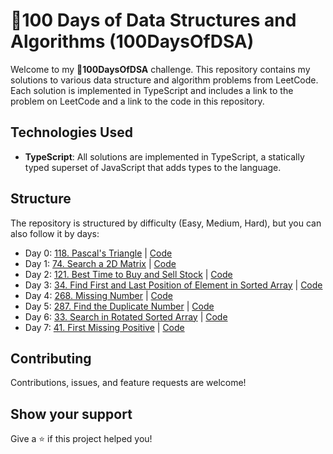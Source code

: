 # 🚀100 Days of Data Structures and Algorithms (100DaysOfDSA)

Welcome to my **🚀100DaysOfDSA** challenge. This repository contains my solutions to various data structure and algorithm problems from LeetCode. Each solution is implemented in TypeScript and includes a link to the problem on LeetCode and a link to the code in this repository.

## Technologies Used

- **TypeScript**: All solutions are implemented in TypeScript, a statically typed superset of JavaScript that adds types to the language.
  
## Structure

The repository is structured by difficulty (Easy, Medium, Hard), but you can also follow it by days:

- Day 0: [118. Pascal's Triangle](https://leetcode.com/problems/pascals-triangle/) | [Code](/Easy/118%20Pascals%20Triangle.ts)
- Day 1: [74. Search a 2D Matrix](https://leetcode.com/problems/search-a-2d-matrix) | [Code](/Medium/74%20Search%20a%202D%20Matrix.ts)
- Day 2: [121. Best Time to Buy and Sell Stock](https://leetcode.com/problems/best-time-to-buy-and-sell-stock) | [Code](/Easy/121%20Best%20Time%20to%20Buy%20and%20Sell%20Stock.ts)
- Day 3: [34. Find First and Last Position of Element in Sorted Array](https://leetcode.com/problems/find-first-and-last-position-of-element-in-sorted-array) | [Code](/Medium/34%20Find%20First%20and%20Last%20Position%20of%20Element%20in%20Sorted%20Array.ts)
- Day 4: [268. Missing Number](https://leetcode.com/problems/missing-number) | [Code](/Easy/268%20Missing%20Number.ts)
- Day 5: [287. Find the Duplicate Number](https://leetcode.com/problems/find-the-duplicate-number) | [Code](/Medium/287%20Find%20the%20Duplicate%20Number.ts)
- Day 6: [33. Search in Rotated Sorted Array](https://leetcode.com/problems/search-in-rotated-sorted-array) | [Code](/Medium/33%20Search%20in%20Rotated%20Sorted%20Array.ts)
- Day 7: [41. First Missing Positive](https://leetcode.com/problems/first-missing-positive) | [Code](/Hard/41%20First%20Missing%20Positive.ts)

## Contributing

Contributions, issues, and feature requests are welcome!

## Show your support

Give a ⭐️ if this project helped you!

